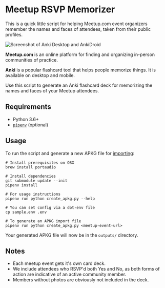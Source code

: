 # Meetup RSVP Memorizer

This is a quick little script for helping Meetup.com event organizers
remember the names and faces of attendees, taken from their public profiles.

![Screenshot of Anki Desktop and AnkiDroid](https://imgur.com/h471IJt.png)

**Meetup.com** is an online platform for finding and organizing
in-person communities of practice.

**Anki** is a popular flashcard tool that helps people memorize things.
It is available on desktop and mobile.

Use this script to generate an Anki flashcard deck for memorizing the
names and faces of your Meetup attendees.

## Requirements

* Python 3.6+
* [`pipenv`](https://pipenv.readthedocs.io/en/latest/#install-pipenv-today) (optional)

## Usage

To run the script and generate a new APKG file for
[importing](https://ankidroid.org/docs/manual.html#importing):

```
# Install prerequisites on OSX
brew install portaudio

# Install dependencies
git submodule update --init
pipenv install

# For usage instructions
pipenv run python create_apkg.py --help

# You can set config via a dot-env file
cp sample.env .env

# To generate an APKG import file
pipenv run python create_apkg.py <meetup-event-url>
```

Your generated APKG file will now be in the `outputs/` directory.

## Notes

* Each meetup event gets it's own card deck.
* We include attendees who RSVP'd both Yes and No, as both forms of
  action are indicative of an active community member.
* Members without photos are obviously not included in the deck.
